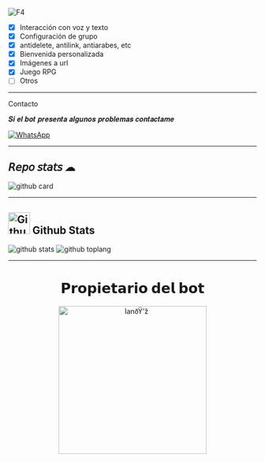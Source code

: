![F4](https://github.com/user-attachments/assets/6b8e591a-1eac-4168-9b7b-9a7b767c0dd6) 

- [x]  Interacción con voz y texto
- [x] Configuración de grupo
- [x] antidelete, antilink, antiarabes, etc
- [x] Bienvenida personalizada
- [x] Imágenes a url
- [x] Juego RPG
- [ ] Otros

---------
 Contacto

 𝑺𝒊 𝒆𝒍 𝒃𝒐𝒕 𝒑𝒓𝒆𝒔𝒆𝒏𝒕𝒂 𝒂𝒍𝒈𝒖𝒏𝒐𝒔 𝒑𝒓𝒐𝒃𝒍𝒆𝒎𝒂𝒔 𝒄𝒐𝒏𝒕𝒂𝒄𝒕𝒂𝒎𝒆
  
 <a href="https://wa.me/543876639332"><img alt="WhatsApp" src="https://img.shields.io/badge/WhatsApp-25D366?style=for-the-badge&logo=whatsapp&logoColor=white"/></a>

---------

## 𝘙𝘦𝘱𝘰 𝘴𝘵𝘢𝘵𝘴 ☁

![github card](https://github-readme-stats.vercel.app/api/pin/?username=ianalejandrook14x&repo=FUTARO-BOT&theme=chartreuse-dark)

---------

## <img src="https://raw.githubusercontent.com/vilcajoal/vilcajoal/master/assets/octocat-anime.gif" alt="Github" width="44" height="44"> Github Stats

![github stats](https://github-readme-stats.vercel.app/api?username=ianalejandrook14x&show_icons=true&theme=chartreuse-dark)
![github toplang](https://github-readme-stats.vercel.app/api/top-langs/?username=LOBO50K&layout=compact&theme=chartreuse-dark)

---------
<div align="center">
  <h1 align="center">𝗣𝗿𝗼𝗽𝗶𝗲𝘁𝗮𝗿𝗶𝗼 𝗱𝗲𝗹 𝗯𝗼𝘁</h1>

<a href="https://github.com/ianalejandrook14x"><img src="https://qu.ax/RbnL.jpg" width="300" height="300" alt="IanðŸ’ž"/></a>
